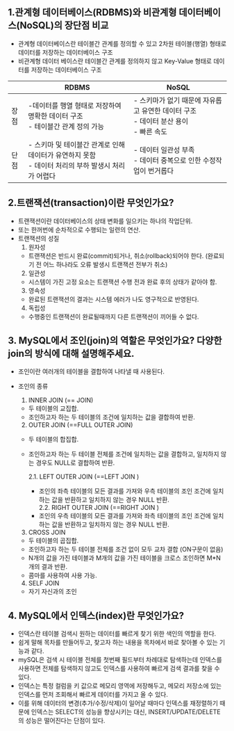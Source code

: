  ## 1.관계형 데이터베이스(RDBMS)와 비관계형 데이터베이스(NoSQL)의 장단점 비교
- 관계형 데이터베이스란 테이블간 관계를 정의할 수 있고 2차원 테이블(행열) 형태로 데이터를 저장하는 데이터베이스 구조 
- 비관계형 데이터 베이스란 테이블간 관계를 정의하지 않고 Key-Value 형태로 데이터를 저장하는 데이터베이스 구조

| |RDBMS|NoSQL|
|---|---|---|
|장점 | -데이터를 행열 형태로 저장하여 명확한 데이터 구조 <br> - 테이블간 관계 정의 가능 | - 스키마가 없기 때문에 자유롭고 유연한 데이터 구조 <br>- 데이터 분산 용이<br>- 빠른 속도| 
|단점 | - 스키마 및 테이블간 관계로 인해 데이터가 유연하지 못함<br>- 데이터 처리의 부하 발생시 처리가 어렵다| - 데이터 일관성 부족<br> - 데이터 중복으로 인한 수정작업이 번거롭다 |

## 2.트랜잭션(transaction)이란 무엇인가요?
- 트랜잭션이란 데이터베이스의 상태 변화를 일으키는 하나의 작업단위. 
- 또는 한꺼번에 순차적으로 수행되는 일련의 연산.
- 트랜잭션의 성질
  1. 원자성
  - 트랜잭션은 반드시 완료(commit)되거나, 취소(rollback)되어야 한다. 
  (완료되기 전 어느 하나라도 오류 발생시 트랜잭션 전부가 취소) 
  2. 일관성
  - 시스템이 가진 고정 요소는 트랜잭션 수행 전과 완료 후의 상태가 같아야 함.
  3. 영속성
  - 완료된 트랜잭션의 결과는 시스템 에러가 나도 영구적으로 반영된다.
  4. 독립성
  - 수행중인 트랜잭션이 완료될때까지 다른 트랜잭션이 끼어들 수 없다.  

## 3. MySQL에서 조인(join)의 역할은 무엇인가요? 다양한 join의 방식에 대해 설명해주세요.
- 조인이란 여러개의 테이블을 결합하여 나타낼 때 사용된다.
- 조인의 종류 
  1. INNER JOIN (== JOIN)
  - 두 테이블의 교집합. 
  - 조인하고자 하는 두 테이블의 조건에 일치하는 값을 결합하여 반환.

  2. OUTER JOIN (==FULL OUTER JOIN)
  - 두 테이블의 합집합. 
  - 조인하고자 하는 두 테이블 전체를 조건에 일치하는 값을 결합하고, 일치하지 않는 경우도 NULL로 결합하여 반환.

    2.1. LEFT OUTER JOIN (==LEFT JOIN )
    - 조인의 좌측 테이블의 모든 결과를 가져와 우측 테이블의 조인 조건에 일치하는 값을 반환하고 일치하지 않는 경우 NULL 반환.  
    2.2. RIGHT OUTER JOIN (==RIGHT JOIN )
    - 조인의 우측 테이블의 모든 결과를 가져와 좌측 테이블의 조인 조건에 일치하는 값을 반환하고 일치하지 않는 경우 NULL 반환.  
  3. CROSS JOIN 
  - 두 테이블의 곱집합.
  - 조인하고자 하는 두 테이블 전체를 조건 없이 모두 교차 결합 (ON구문이 없음)
  - N개의 값을 가진 테이블과 M개의 값을 가진 테이블을 크로스 조인하면 M*N 개의 결과 반환. 
  - 콤마를 사용하여 사용 가능. 

  4. SELF JOIN 
  - 자기 자신과의 조인 

## 4. MySQL에서 인덱스(index)란 무엇인가요?
- 인덱스란 테이블 검색시 원하는 데이터를 빠르게 찾기 위한 색인의 역할을 한다.
- 쉽게 말해 목차를 만들어두고, 찾고자 하는 내용을 목차에서 바로 찾아볼 수 있는 기능과 같다. 
- mySQL은 검색 시 테이블 전체를 첫번째 필드부터 차례대로 탐색하는데 인덱스를 사용하면 전체를 탐색하지 않고도 인덱스를 사용하여 빠르게 검색 결과를 찾을 수 있다.
- 인덱스는 특정 컬럼을 키 값으로 메모리 영역에 저장해두고, 메모리 저장소에 있는 인덱스를 먼저 조회해서 빠르게 데이터를 가지고 올 수 있다. 
- 이를 위해 데이터의 변경(추가/수정/삭제)이 일어날 때마다 인덱스를 재정렬하기 때문에 인덱스는 SELECT의 성능을 향상시키는 대신, INSERT/UPDATE/DELETE 의 성능은 떨어진다는 단점이 있다. 

 
 
